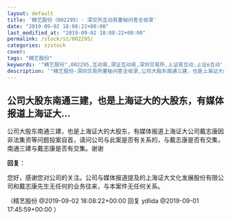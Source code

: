 ```yaml
---
layout: default
title: '精艺股份（002295）- 深交所互动易董秘问答全收录'
date: "2019-09-02 18:08:22+00:00"
last_modified_at: "2019-09-02 18:08:22+00:00"
permalink: /stock/sz/002295/
categories: szstock
cover: 
tags: "精艺股份"
keywords: '"精艺股份",002295,互动易,深证互动易,深圳交易所,上证易互动,上证e互动'
description: '"精艺股份-深圳交易所董秘问答全收录,公司大股东南通三建，也是上海证大的大股东，有媒体报道上海证大公司戴志康因非法集资等问题投案自首，请问公司与此案是否有关系的，与戴志康是否有交集，南通三建与戴志康是否有交集。谢谢"'
---
```


## 公司大股东南通三建，也是上海证大的大股东，有媒体报道上海证大...

公司大股东南通三建，也是上海证大的大股东，有媒体报道上海证大公司戴志康因非法集资等问题投案自首，请问公司与此案是否有关系的，与戴志康是否有交集，南通三建与戴志康是否有交集。谢谢

**回复**：

您好，感谢您对公司的关注。公司与媒体报道提及的上海证大文化发展股份有限公司和戴志康先生无任何的业务往来，与本案件无任何关系。 

（精艺股份  @2019-09-02 18:08:22+00:00 回复 ydlida  @2019-09-01 17:45:59+00:00 ）

